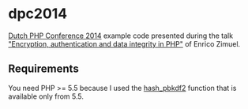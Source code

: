 dpc2014
=======

[Dutch PHP Conference 2014](http://www.phpconference.nl) example code presented during the talk ["Encryption, authentication and data integrity in PHP"](https://joind.in/10877) of Enrico Zimuel.

Requirements
------------

You need PHP >= 5.5 because I used the [hash_pbkdf2](http://www.php.net/manual/en/function.hash-pbkdf2.php) function that is available only from 5.5. 

